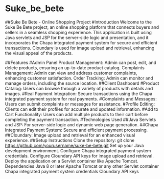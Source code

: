 # Suke_be_bete

##Suke Be Bete - Online Shopping Project
#Introduction
Welcome to the Suke Be Bete project, an online shopping platform that connects buyers and sellers in a seamless shopping experience. This application is built using Java servlets and JSP for the server-side logic and presentation, and it incorporates the Chapa integrated payment system for secure and efficient transactions. Cloundary is used for image upload and retrieval, enhancing the visual appeal of the products.

##Features
#Admin Panel
Product Management: Admin can post, edit, and delete products, ensuring an up-to-date product catalog.
Complaints Management: Admin can view and address customer complaints, enhancing customer satisfaction.
Order Tracking: Admin can monitor and manage orders, including the source location.
##Client Dashboard
#Product Catalog: Users can browse through a variety of products with details and images.
#Real Payment Integration: Secure transactions using the Chapa integrated payment system for real payments.
#Complaints and Messages: Users can submit complaints or messages for assistance.
#Profile Editing: Clients can edit their profiles for accurate and updated information.
#Add to Cart Functionality: Users can add multiple products to their cart before completing the payment transaction.
#Technologies Used
##Java Servlets and JSP: For server-side logic and dynamic web page generation.
##Chapa Integrated Payment System: Secure and efficient payment processing.
##Cloundary: Image upload and retrieval for an enhanced visual experience.
##Setup Instructions
Clone the repository: git clone https://github.com/yourusername/suke-be-bete.git
Set up your Java development environment.
Configure Chapa integrated payment system credentials.
Configure Cloundary API keys for image upload and retrieval.
Deploy the application on a Servlet container like Apache Tomcat.
Dependencies
Java 8 or later
Apache Tomcat or any other Servlet container
Chapa integrated payment system credentials
Cloundary API keys
